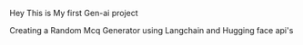 Hey This is My first Gen-ai project 

Creating a Random Mcq Generator using Langchain and Hugging face api's